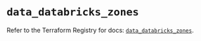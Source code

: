 # `data_databricks_zones`

Refer to the Terraform Registry for docs: [`data_databricks_zones`](https://registry.terraform.io/providers/databricks/databricks/1.37.0/docs/data-sources/zones).
